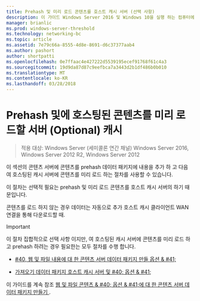 ```yaml
---
title: Prehash 및 미리 로드 콘텐츠를 호스트 캐시 서버 (선택 사항)
description: 이 가이드 Windows Server 2016 및 Windows 10을 실행 하는 컴퓨터에서 호스트 캐시 모드로 BranchCache 배포에 대해 설명
manager: brianlic
ms.prod: windows-server-threshold
ms.technology: networking-bc
ms.topic: article
ms.assetid: 7e79c66a-8555-4d8e-8691-d6c37377aab4
ms.author: pashort
author: shortpatti
ms.openlocfilehash: 0e7ffaac4e427222d5539195ecef91768f61c4a3
ms.sourcegitcommit: 19d9da87d87c9eefbca7a3443d2b1df486b0b010
ms.translationtype: MT
ms.contentlocale: ko-KR
ms.lasthandoff: 03/28/2018
---
```

# <a name="prehash-and-preload-content-on-the-hosted-cache-server-optional"></a>Prehash 및에 호스팅된 콘텐츠를 미리 로드할 서버 \(Optional\) 캐시

>적용 대상: Windows Server (세미콜론 연간 채널) Windows Server 2016, Windows Server 2012 R2, Windows Server 2012

이 섹션의 콘텐츠 서버에 콘텐츠를 prehash 데이터 패키지에 내용을 추가 하 고 다음 여 호스팅된 캐시 서버에 콘텐츠를 미리 로드 하는 절차를 사용할 수 있습니다. 

이 절차는 선택적 필요는 prehash 및 미리 로드 콘텐츠를 호스트 캐시 서버의 하기 때문입니다. 

콘텐츠를 로드 하지 않는 경우 데이터는 자동으로 추가 호스트 캐시 클라이언트 WAN 연결을 통해 다운로드할 때.

>[!IMPORTANT]
>이 절차 집합적으로 선택 사항 이지만, 여 호스팅된 캐시 서버에 콘텐츠를 미리 로드 하 고 prehash 하려는 경우 필요한는 모두 절차를 수행 합니다.

- [#40, 웹 및 파일 내용에 대 한 콘텐츠 서버 데이터 패키지 만들 옵션 & #41;](8-Bc-Data-Packages.md)
  
- [가져오기 데이터 패키지 호스트 캐시 서버 및 #40; 옵션 & #41;](9-Bc-Import-Data.md)

이 가이드를 계속 참조 [웹 및 파일 콘텐츠 & #40; 옵션 & #41;에 대 한 콘텐츠 서버 데이터 패키지 만들기 ](8-Bc-Data-Packages.md).